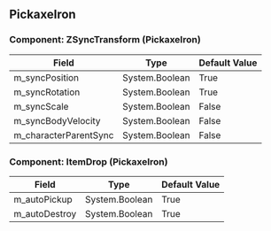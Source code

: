 ## PickaxeIron

### Component: ZSyncTransform (PickaxeIron)

|Field|Type|Default Value|
|---|---|---|
|m_syncPosition|System.Boolean|True|
|m_syncRotation|System.Boolean|True|
|m_syncScale|System.Boolean|False|
|m_syncBodyVelocity|System.Boolean|False|
|m_characterParentSync|System.Boolean|False|

### Component: ItemDrop (PickaxeIron)

|Field|Type|Default Value|
|---|---|---|
|m_autoPickup|System.Boolean|True|
|m_autoDestroy|System.Boolean|True|

